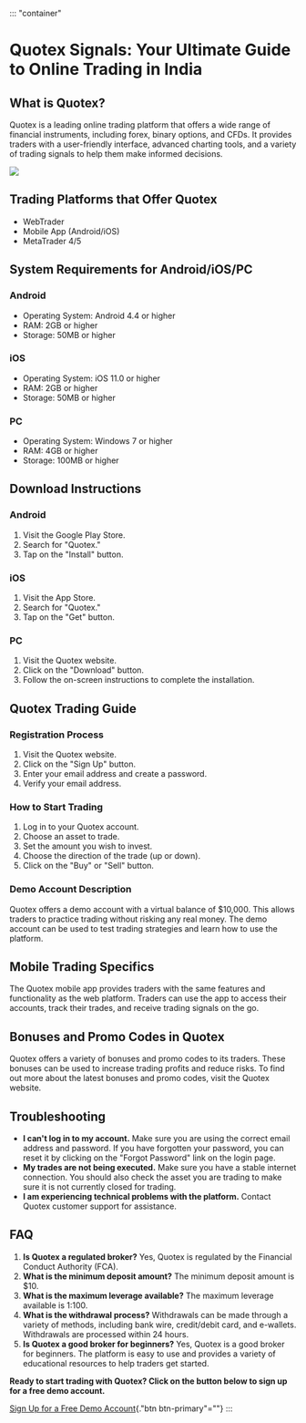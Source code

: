 ::: \"container\"
# Quotex Signals: Your Ultimate Guide to Online Trading in India

## What is Quotex?

Quotex is a leading online trading platform that offers a wide range of
financial instruments, including forex, binary options, and CFDs. It
provides traders with a user-friendly interface, advanced charting
tools, and a variety of trading signals to help them make informed
decisions.

[![](https://static.quotex.io/files/8_en/300_250.jpg)](https://traff.sbs/brokerqxsignupf)

## Trading Platforms that Offer Quotex

-   WebTrader
-   Mobile App (Android/iOS)
-   MetaTrader 4/5

## System Requirements for Android/iOS/PC

### Android

-   Operating System: Android 4.4 or higher
-   RAM: 2GB or higher
-   Storage: 50MB or higher

### iOS

-   Operating System: iOS 11.0 or higher
-   RAM: 2GB or higher
-   Storage: 50MB or higher

### PC

-   Operating System: Windows 7 or higher
-   RAM: 4GB or higher
-   Storage: 100MB or higher

## Download Instructions

### Android

1.  Visit the Google Play Store.
2.  Search for "Quotex."
3.  Tap on the "Install" button.

### iOS

1.  Visit the App Store.
2.  Search for "Quotex."
3.  Tap on the "Get" button.

### PC

1.  Visit the Quotex website.
2.  Click on the "Download" button.
3.  Follow the on-screen instructions to complete the installation.

## Quotex Trading Guide

### Registration Process

1.  Visit the Quotex website.
2.  Click on the "Sign Up" button.
3.  Enter your email address and create a password.
4.  Verify your email address.

### How to Start Trading

1.  Log in to your Quotex account.
2.  Choose an asset to trade.
3.  Set the amount you wish to invest.
4.  Choose the direction of the trade (up or down).
5.  Click on the "Buy" or "Sell" button.

### Demo Account Description

Quotex offers a demo account with a virtual balance of \$10,000. This
allows traders to practice trading without risking any real money. The
demo account can be used to test trading strategies and learn how to use
the platform.

## Mobile Trading Specifics

The Quotex mobile app provides traders with the same features and
functionality as the web platform. Traders can use the app to access
their accounts, track their trades, and receive trading signals on the
go.

## Bonuses and Promo Codes in Quotex

Quotex offers a variety of bonuses and promo codes to its traders. These
bonuses can be used to increase trading profits and reduce risks. To
find out more about the latest bonuses and promo codes, visit the Quotex
website.

## Troubleshooting

-   **I can\'t log in to my account.** Make sure you are using the
    correct email address and password. If you have forgotten your
    password, you can reset it by clicking on the "Forgot
    Password" link on the login page.
-   **My trades are not being executed.** Make sure you have a stable
    internet connection. You should also check the asset you are trading
    to make sure it is not currently closed for trading.
-   **I am experiencing technical problems with the platform.** Contact
    Quotex customer support for assistance.

## FAQ

1.  **Is Quotex a regulated broker?** Yes, Quotex is regulated by the
    Financial Conduct Authority (FCA).
2.  **What is the minimum deposit amount?** The minimum deposit amount
    is \$10.
3.  **What is the maximum leverage available?** The maximum leverage
    available is 1:100.
4.  **What is the withdrawal process?** Withdrawals can be made through
    a variety of methods, including bank wire, credit/debit card, and
    e-wallets. Withdrawals are processed within 24 hours.
5.  **Is Quotex a good broker for beginners?** Yes, Quotex is a good
    broker for beginners. The platform is easy to use and provides a
    variety of educational resources to help traders get started.

**Ready to start trading with Quotex? Click on the button below to sign
up for a free demo account.**

[Sign Up for a Free Demo
Account](\%22https://traff.sbs/brokerqxsignup\%22){."btn
btn-primary"=""}
:::

